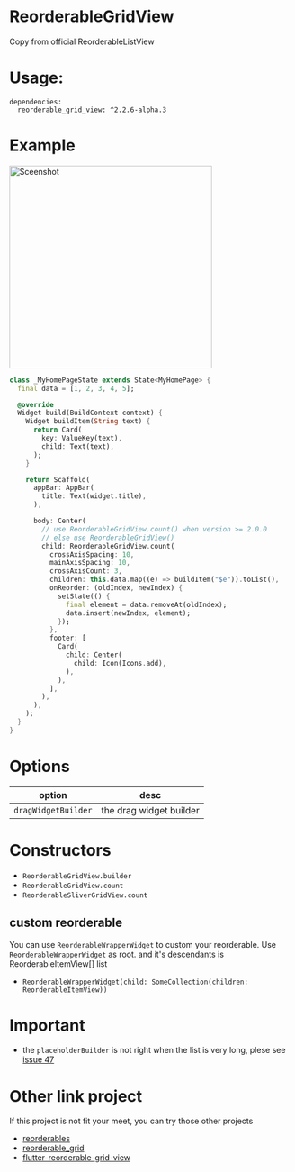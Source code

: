 # ReorderableGridView

Copy from official ReorderableListView

# Usage:
```
dependencies:
  reorderable_grid_view: ^2.2.6-alpha.3
```

# Example
<img src="https://github.com/huhuang03/reorderable_grid_view/blob/master/example/gifs/example.gif?raw=true" width="360" title="Sceenshot">

``` dart
class _MyHomePageState extends State<MyHomePage> {
  final data = [1, 2, 3, 4, 5];

  @override
  Widget build(BuildContext context) {
    Widget buildItem(String text) {
      return Card(
        key: ValueKey(text),
        child: Text(text),
      );
    }

    return Scaffold(
      appBar: AppBar(
        title: Text(widget.title),
      ),

      body: Center(
        // use ReorderableGridView.count() when version >= 2.0.0
        // else use ReorderableGridView()
        child: ReorderableGridView.count(
          crossAxisSpacing: 10,
          mainAxisSpacing: 10,
          crossAxisCount: 3,
          children: this.data.map((e) => buildItem("$e")).toList(),
          onReorder: (oldIndex, newIndex) {
            setState(() {
              final element = data.removeAt(oldIndex);
              data.insert(newIndex, element);
            });
          },
          footer: [
            Card(
              child: Center(
                child: Icon(Icons.add),
              ),
            ),
          ],
        ),
      ),
    );
  }
}
```

# Options
| option              | desc                    |
|---------------------|-------------------------|
| `dragWidgetBuilder` | the drag widget builder |

# Constructors
- `ReorderableGridView.builder`
- `ReorderableGridView.count`
- `ReorderableSliverGridView.count`

## custom reorderable
You can use `ReorderableWrapperWidget` to custom your reorderable.
Use `ReorderableWrapperWidget` as root. and it's descendants is ReorderableItemView[] list
- `ReorderableWrapperWidget(child: SomeCollection(children: ReorderableItemView))`

# Important
- the `placeholderBuilder` is not right when the list is very long, plese see [issue 47](https://github.com/huhuang03/reorderable_grid_view/issues/47)

# Other link project
If this project is not fit your meet, you can try those other projects
- [reorderables](https://github.com/hanshengchiu/reorderables)
- [reorderable_grid](https://github.com/casvanluijtelaar/reorderable_grid)
- [flutter-reorderable-grid-view](https://github.com/karvulf/flutter-reorderable-grid-view)